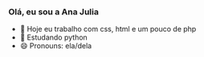### Olá, eu sou a Ana Julia 

- 🔭 Hoje eu trabalho com css, html e um pouco de php
- 🌱 Estudando python
- 😄 Pronouns: ela/dela

    
